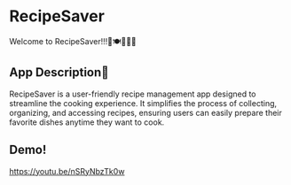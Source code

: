 # RecipeSaver
Welcome to RecipeSaver!!!🤤🍽️👩🏻‍🍳

## App Description👀
RecipeSaver is a user-friendly recipe management app designed to streamline the cooking experience. It simplifies the process of collecting, organizing, and accessing recipes, ensuring users can easily prepare their favorite dishes anytime they want to cook.

## Demo!
https://youtu.be/nSRyNbzTk0w




